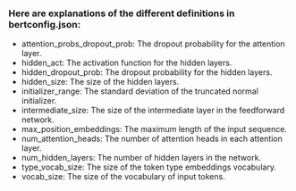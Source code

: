 ### Here are explanations of the different definitions in bertconfig.json:

 - attention_probs_dropout_prob: The dropout probability for the attention layer.
 - hidden_act: The activation function for the hidden layers.
 - hidden_dropout_prob: The dropout probability for the hidden layers.
 - hidden_size: The size of the hidden layers.
 - initializer_range: The standard deviation of the truncated normal initializer.
 - intermediate_size: The size of the intermediate layer in the feedforward network.
 - max_position_embeddings: The maximum length of the input sequence.
 - num_attention_heads: The number of attention heads in each attention layer.
 - num_hidden_layers: The number of hidden layers in the network.
 - type_vocab_size: The size of the token type embeddings vocabulary.
 - vocab_size: The size of the vocabulary of input tokens.